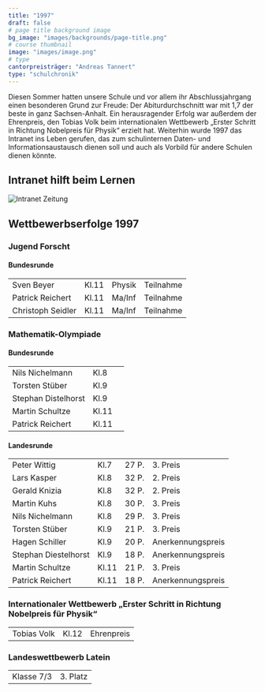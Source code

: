 ```yaml
---
title: "1997"
draft: false
# page title background image
bg_image: "images/backgrounds/page-title.png"
# course thumbnail
image: "images/image.png"
# type
cantorpreisträger: "Andreas Tannert"
type: "schulchronik"
---
```


Diesen Sommer hatten unsere Schule und vor allem ihr Abschlussjahrgang einen besonderen Grund zur Freude: Der Abiturdurchschnitt war mit 1,7 der beste in ganz Sachsen-Anhalt. Ein herausragender Erfolg war außerdem der Ehrenpreis, den Tobias Volk beim internationalen Wettbewerb „Erster Schritt in Richtung Nobelpreis für Physik“ erzielt hat. Weiterhin wurde 1997 das Intranet ins Leben gerufen, das zum schulinternen Daten- und Informationsaustausch dienen soll und auch als Vorbild für andere Schulen dienen könnte.

## Intranet hilft beim Lernen

![Intranet Zeitung](/images/schulchronik/1997/1997_intranet.png)

## Wettbewerbserfolge 1997

### Jugend Forscht

#### Bundesrunde

|||||
|-|-|-|-|
|Sven Beyer|Kl.11|Physik|Teilnahme|
|Patrick Reichert|Kl.11|Ma/Inf|Teilnahme|
|Christoph Seidler|Kl.11|Ma/Inf|Teilnahme|

### Mathematik-Olympiade

#### Bundesrunde

||||
|-|-|-|
|Nils Nichelmann|Kl.8||
|Torsten Stüber|Kl.9||
|Stephan Distelhorst|Kl.9||
|Martin Schultze|Kl.11||
|Patrick Reichert|Kl.11||

#### Landesrunde

|||||
|-|-|-|-|
|Peter Wittig|Kl.7|27 P.|3. Preis|
|Lars Kasper|Kl.8|32 P.|2. Preis|
|Gerald Knizia|Kl.8|32 P.|2. Preis|
|Martin Kuhs|Kl.8|30 P.|3. Preis|
|Nils Nichelmann|Kl.8|29 P.|3. Preis|
|Torsten Stüber|Kl.9|21 P.|3. Preis|
|Hagen Schiller|Kl.9|20 P.|Anerkennungspreis|
|Stephan Diestelhorst|Kl.9|18 P.|Anerkennungspreis|
|Martin Schultze|Kl.11|21 P.|3. Preis|
|Patrick Reichert|Kl.11|18 P.|Anerkennungspreis|

### Internationaler Wettbewerb „Erster Schritt in Richtung Nobelpreis für Physik“

||||
|-|-|-|
|Tobias Volk|Kl.12|Ehrenpreis|

### Landeswettbewerb Latein

|||
|-|-|
|Klasse 7/3|3. Platz|
